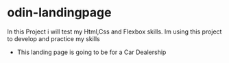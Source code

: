 # odin-landingpage
In this Project i will test my Html,Css and Flexbox skills. Im using this project to develop and practice my skills
- This landing page is going to be for a Car Dealership
